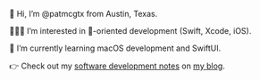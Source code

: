 🤠 Hi, I’m @patmcgtx from Austin, Texas. 

🧑🏻‍💻 I’m interested in -oriented development (Swift, Xcode, iOS).

🌱 I’m currently learning macOS development and SwiftUI.

👉 Check out my [software development notes](https://patmcg.com/category/software-dev/) on [my blog](https://patmcg.com/).
